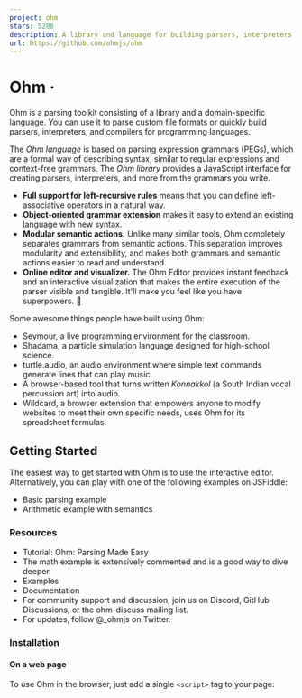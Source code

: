 ```yaml
---
project: ohm
stars: 5288
description: A library and language for building parsers, interpreters, compilers, etc.
url: https://github.com/ohmjs/ohm
---
```


Ohm ·
=====

Ohm is a parsing toolkit consisting of a library and a domain-specific language. You can use it to parse custom file formats or quickly build parsers, interpreters, and compilers for programming languages.

The _Ohm language_ is based on parsing expression grammars (PEGs), which are a formal way of describing syntax, similar to regular expressions and context-free grammars. The _Ohm library_ provides a JavaScript interface for creating parsers, interpreters, and more from the grammars you write.

-   **Full support for left-recursive rules** means that you can define left-associative operators in a natural way.
-   **Object-oriented grammar extension** makes it easy to extend an existing language with new syntax.
-   **Modular semantic actions.** Unlike many similar tools, Ohm completely separates grammars from semantic actions. This separation improves modularity and extensibility, and makes both grammars and semantic actions easier to read and understand.
-   **Online editor and visualizer.** The Ohm Editor provides instant feedback and an interactive visualization that makes the entire execution of the parser visible and tangible. It'll make you feel like you have superpowers. 💪

Some awesome things people have built using Ohm:

-   Seymour, a live programming environment for the classroom.
-   Shadama, a particle simulation language designed for high-school science.
-   turtle.audio, an audio environment where simple text commands generate lines that can play music.
-   A browser-based tool that turns written _Konnakkol_ (a South Indian vocal percussion art) into audio.
-   Wildcard, a browser extension that empowers anyone to modify websites to meet their own specific needs, uses Ohm for its spreadsheet formulas.

Getting Started
---------------

The easiest way to get started with Ohm is to use the interactive editor. Alternatively, you can play with one of the following examples on JSFiddle:

-   Basic parsing example
-   Arithmetic example with semantics

### Resources

-   Tutorial: Ohm: Parsing Made Easy
-   The math example is extensively commented and is a good way to dive deeper.
-   Examples
-   Documentation
-   For community support and discussion, join us on Discord, GitHub Discussions, or the ohm-discuss mailing list.
-   For updates, follow @\_ohmjs on Twitter.

### Installation

#### On a web page

To use Ohm in the browser, just add a single `<script>` tag to your page:

<!-- Development version of Ohm from unpkg.com -->
<script src\="https://unpkg.com/ohm-js@17/dist/ohm.js"\></script\>

or

<!-- Minified version, for faster page loads -->
<script src\="https://unpkg.com/ohm-js@17/dist/ohm.min.js"\></script\>

This creates a global variable named `ohm`.

#### Node.js

First, install the `ohm-js` package with your package manager:

-   npm: `npm install ohm-js`
-   Yarn: `yarn add ohm-js`
-   pnpm: `pnpm add ohm-js`

Then, you can use `require` to use Ohm in a script:

const ohm \= require('ohm-js');

Ohm can also be imported as an ES module:

import \* as ohm from 'ohm-js';

#### Deno

To use Ohm from Deno:

import \* as ohm from 'https://unpkg.com/ohm-js@17';

### Basics

#### Defining Grammars

To use Ohm, you need a grammar that is written in the Ohm language. The grammar provides a formal definition of the language or data format that you want to parse. There are a few different ways you can define an Ohm grammar:

-   The simplest option is to define the grammar directly in a JavaScript string and instantiate it using `ohm.grammar()`. In most cases, you should use a template literal with String.raw:
    
    const myGrammar \= ohm.grammar(String.raw\`
      MyGrammar {
        greeting = "Hello" | "Hola"
      }
    \`);
    
-   **In Node.js**, you can define the grammar in a separate file, and read the file's contents and instantiate it using `ohm.grammar(contents)`:
    
    In `myGrammar.ohm`:
    
    ```
      MyGrammar {
        greeting = "Hello" | "Hola"
      }
    ```
    
    In JavaScript:
    
    const fs \= require('fs');
    const ohm \= require('ohm-js');
    const contents \= fs.readFileSync('myGrammar.ohm', 'utf-8');
    const myGrammar \= ohm.grammar(contents);
    

For more information, see Instantiating Grammars in the API reference.

#### Using Grammars

Once you've instantiated a grammar object, use the grammar's `match()` method to recognize input:

const userInput \= 'Hello';
const m \= myGrammar.match(userInput);
if (m.succeeded()) {
  console.log('Greetings, human.');
} else {
  console.log("That's not a greeting!");
}

The result is a MatchResult object. You can use the `succeeded()` and `failed()` methods to see whether the input was recognized or not.

For more information, see the main documentation.

### Debugging

Ohm has two tools to help you debug grammars: a text trace, and a graphical visualizer.

You can try the visualizer online.

To see the text trace for a grammar `g`, just use the `g.trace()` method instead of `g.match`. It takes the same arguments, but instead of returning a MatchResult object, it returns a Trace object — calling its `toString` method returns a string describing all of the decisions the parser made when trying to match the input. For example, here is the result of `g.trace('ab').toString()` for the grammar `G { start = letter+ }`:

```
ab         ✓ start ⇒  "ab"
ab           ✓ letter+ ⇒  "ab"
ab             ✓ letter ⇒  "a"
ab                 ✓ lower ⇒  "a"
ab                   ✓ Unicode [Ll] character ⇒  "a"
b              ✓ letter ⇒  "b"
b                  ✓ lower ⇒  "b"
b                    ✓ Unicode [Ll] character ⇒  "b"
               ✗ letter
                   ✗ lower
                     ✗ Unicode [Ll] character
                   ✗ upper
                     ✗ Unicode [Lu] character
                   ✗ unicodeLtmo
                     ✗ Unicode [Ltmo] character
           ✓ end ⇒  ""
```

Publishing Grammars
-------------------

If you've written an Ohm grammar that you'd like to share with others, see our suggestions for publishing grammars.

Contributing to Ohm
-------------------

Interested in contributing to Ohm? Please read CONTRIBUTING.md and the Ohm Contributor Guide.
